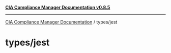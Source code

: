 [**CIA Compliance Manager Documentation v0.8.5**](../../README.md)

***

[CIA Compliance Manager Documentation](../../modules.md) / types/jest

# types/jest
